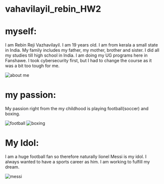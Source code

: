# vahavilayil_rebin_HW2
# myself:
I am Rebin Reji Vazhavilayil. I am 19 years old. I am from kerala a small state in India. My family includes my father, my mother, brother and sister. I did all my studies till high school in India. I am doing my UG programs here in Fanshawe. I took cybersecurity first, but I had to change the course as it was a bit too tough for me. 

![about me](https://user-images.githubusercontent.com/121913598/215903877-9eee1c9b-0178-471d-a9bb-1faa70707185.jpg)


# my passion:
My passion right from the my childhood is playing football(soccer) and boxing.



![football](https://user-images.githubusercontent.com/121913598/215904447-27b83b06-d142-4fb5-ae5d-d8f9bf74a866.jpg)
![boxing](https://user-images.githubusercontent.com/121913598/215904723-82c5095b-8820-43df-a477-61fc5f39549b.jpg)


# My Idol:
I am a huge football fan so therefore naturally lionel Messi is my idol. I always wanted to have a sports career as him. I am working to fulfill my dream.


![messi](https://user-images.githubusercontent.com/121913598/215905157-a3b28cc5-9dfe-4f6b-8e87-0b27bf2726ea.jpg)


